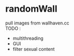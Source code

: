 # randomWall
pull images from wallhaven.cc
</br>TODO : </br>
- multithreading </br>
- GUI </br>
- filter sexual content </br>

